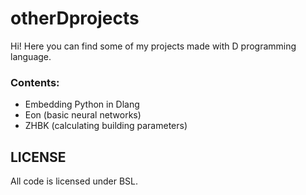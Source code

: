 # otherDprojects
Hi! Here you can find some of my projects made with D programming language.

### Contents:
- Embedding Python in Dlang
- Eon (basic neural networks)
- ZHBK (calculating building parameters)

## LICENSE
All code is licensed under BSL.


